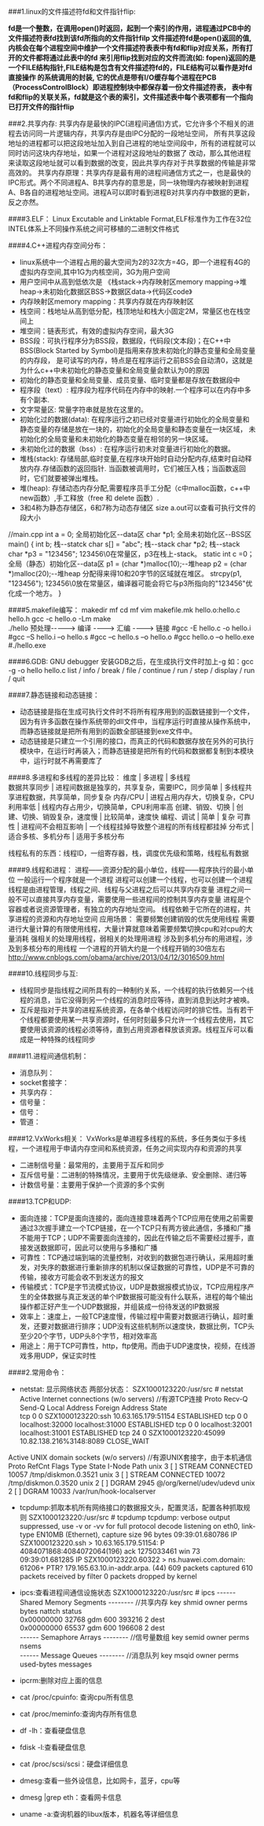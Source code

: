 ###1.linux的文件描述符fd和文件指针flip:
>
  __fd是一个整数，在调用open()时返回，起到一个索引的作用，进程通过PCB中的文件描述符表fd找到该fd所指向的文件指针filp
  文件描述符fd是open()返回的值,内核会在每个进程空间中维护一个文件描述符表表中有fd和flip对应关系，所有打开的文件都将通过此表中的fd
  来引用flip找到对应的文件而流(如: fopen)返回的是一个FILE结构指针,FILE结构是包含有文件描述符fd的，FILE结构可以看作是对fd直接操作
  的系统调用的封装, 它的优点是带有I/O缓存每个进程在PCB（ProcessControlBlock）即进程控制块中都保存着一份文件描述符表，
  表中有fd和flip的关联关系，fd就是这个表的索引，文件描述表中每个表项都有一个指向已打开文件的指针flip__

###2.共享内存:
  共享内存是最快的IPC(进程间通信)方式，它允许多个不相关的进程去访问同一片逻辑内存，共享内存是由IPC分配的一段地址空间，
  所有共享这段地址的进程都可以把这段地址加入到自己进程的地址空间段中，所有的进程就可以同时访问这块内存地址，如果一个进程对这段地址的数据了
  改动，那么其他进程来读取这段地址就可以看到数据的改变，因此共享内存对于共享数据的传输是非常高效的。
  共享内存原理：共享内存是最有用的进程间通信方式之一，也是最快的IPC形式。两个不同进程A、B共享内存的意思是，同一块物理内存被映射到进程A、B各自的进程地址空间。进程A可以即时看到进程B对共享内存中数据的更新，反之亦然。

####3.ELF：
Linux Excutable and Linktable Format,ELF标准作为工作在32位INTEL体系上不同操作系统之间可移植的二进制文件格式

####4.C++进程内存空间分布：
  * linux系统中一个进程占用的最大空间为2的32次方=4G，即一个进程有4G的虚拟内存空间,其中1G为内核空间，3G为用户空间
  * 用户空间中从高到低依次是 《栈stack->内存映射区memory mapping->堆heap->未初始化数据区BSS->数据区data->代码区code》
  * 内存映射区memory mapping：共享内存就在内存映射区
  * 栈空间：栈地址从高到低分配，栈顶地址和栈大小固定2M，常量区也在栈空间上
  * 堆空间：链表形式，有效的虚拟内存空间，最大3G
  * BSS段：可执行程序分为BSS段，数据段，代码段(文本段)；在C++中BSS(Block Started by Symbol)是指用来存放未初始化的静态变量和全局变量的内存段，
  是可读写的内存，特点是在程序运行之前BSS会自动清0，这就是为什么c++中未初始化的静态变量和全局变量会默认为0的原因
  * 初始化的静态变量和全局变量、成员变量、临时变量都是存放在数据段中
  * 程序段（text）:  程序段为程序代码在内存中的映射.一个程序可以在内存中多有个副本.
  * 文字常量区: 常量字符串就是放在这里的。
  * 初始化过的数据(data):  在程序运行之初已经对变量进行初始化的全局变量和静态变量的存储是放在一块的，初始化的全局变量和静态变量在一块区域， 未初始化的全局变量和未初始化的静态变量在相邻的另一块区域。
  * 未初始化过的数据（bss）: 在程序运行初未对变量进行初始化的数据。
  * 堆栈(stack): 存储局部,临时变量,在程序块开始时自动分配内存,结束时自动释放内存.存储函数的返回指针. 当函数被调用时，它们被压入栈；当函数返回时，它们就要被弹出堆栈。
  * 堆(heap): 存储动态内存分配,需要程序员手工分配（c中malloc函数，c++中new函数）,手工释放（free 和 delete 函数）.
  * 3和4称为静态存储区，6和7称为动态存储区
    size a.out可以查看可执行文件的段大小
    
  //main.cpp 
  int a = 0; 全局初始化区--data区 
  char *p1; 全局未初始化区--BSS区
  main() 
  { 
  int b; 栈--statck
  char s[] = "abc"; 栈--stack 
  char *p2; 栈--stack 
  char *p3 = "123456"; 123456\0在常量区，p3在栈上-stack。 
  static int c =0； 全局（静态）初始化区--data区
  p1 = (char *)malloc(10);--堆heap 
  p2 = (char *)malloc(20);--堆heap
  分配得来得10和20字节的区域就在堆区。 
  strcpy(p1, "123456"); 123456\0放在常量区，编译器可能会将它与p3所指向的"123456"优化成一个地方。 
  }

####5.makefile编写：
  makedir mf
  cd mf
  vim makefile.mk
  hello.o:hello.c hello.h
    gcc -c hello.o -Lm
  make  
  ./hello
  预处理-----> 编译 ----> 汇编 ----> 链接 
  #gcc -E hello.c -o hello.i
  #gcc –S hello.i –o hello.s 
  #gcc –c hello.s –o hello.o 
  #gcc hello.o –o hello.exe 
  #./hello.exe
  
####6.GDB:
  GNU debugger 安装GDB之后，在生成执行文件时加上-g   如：gcc -g -o hello hello.c
  list / info / break / file / continue / run / step / display / run / quit

####7.静态链接和动态链接：
  * 动态链接是指在生成可执行文件时不将所有程序用到的函数链接到一个文件，因为有许多函数在操作系统带的dll文件中，当程序运行时直接从操作系统中，而静态链接就是把所有用到的函数全部链接到exe文件中。
  * 动态链接是只建立一个引用的接口，而真正的代码和数据存放在另外的可执行模块中，在运行时再装入；而静态链接是把所有的代码和数据都复制到本模块中，运行时就不再需要库了

####8.多进程和多线程的差异比较：
  维度               |       多进程                                        |         多线程                   
 数据共享同步        | 进程间数据是独享的，共享复杂，需要IPC，同步简单     | 多线程共享进程数据，共享简单，同步复杂
 内存/CPU            | 进程占用内存大，切换复杂，CPU利用率低               | 线程内存占用少，切换简单，CPU利用率高
 创建、销毁、切换    | 创建、切换、销毁复杂，速度慢                        | 比较简单，速度快
 编程、调试          | 简单                                                | 复杂
 可靠性              | 进程间不会相互影响                                  | 一个线程挂掉导致整个进程的所有线程都挂掉
 分布式              | 适合多核、多机分布                                  | 适用于多核分布
 
 线程私有的东西：线程ID，一组寄存器，栈，调度优先级和策略，线程私有数据
 
####9.线程和进程：
  进程——资源分配的最小单位，线程——程序执行的最小单位
  一般运行一个程序就是一个进程
  进程可以创建一个线程，也可以创建一个进程
  线程是由进程管理，线程之间、线程与父进程之后可以共享内存变量
  进程之间一般不可以直接共享内存变量，需要使用一些进程间的控制共享内存变量
  进程是个容器或者说资源管理者，有独立的内存地址空间。
  线程依赖于它所在的进程，共享进程的资源和内存地址空间
  应用场景：
  需要频繁创建销毁的优先使用线程
  需要进行大量计算的有限使用线程，大量计算就意味着需要频繁切换cpu和对cpu的大量消耗
  强相关的处理用线程，弱相关的处理用进程
  涉及到多机分布的用进程，涉及到多核分布的用线程
  一个进程的开销大约是一个线程开销的30倍左右
  http://www.cnblogs.com/obama/archive/2013/04/12/3016509.html

####10.线程同步与互:
  * 线程同步是指线程之间所具有的一种制约关系，一个线程的执行依赖另一个线程的消息，当它没得到另一个线程的消息时应等待，直到消息到达时才被唤。
  * 互斥是指对于共享的进程系统资源，在各单个线程访问时的排它性。当有若干个线程都要使用某一共享资源时，任何时刻最多只允许一个线程去使用，其它要使用该资源的线程必须等待，直到占用资源者释放该资源。线程互斥可以看成是一种特殊的线程同步
  
####11.进程间通信机制：
  * 消息队列：
  * socket套接字：
  * 共享内存：
  * 信号量：
  * 信号：
  * 管道：
  
####12.VxWorks相关：
  VxWorks是单进程多线程的系统，多任务类似于多线程，一个进程用于申请内存空间和系统资源，任务之间实现内存和资源的共享
  * 二进制信号量：最常用的，主要用于互斥和同步
  * 互斥信号量：二进制的特殊情况，主要用于优先级继承、安全删除、递归等
  * 计数信号量：主要用于保护一个资源的多个实例

####13.TCP和UDP:
  * 面向连接：TCP是面向连接的，面向连接意味着两个TCP应用在使用之前需要通过3次握手建立一个TCP链接，在一个TCP只有两方彼此通信，多播和广播不能用于TCP；UDP不需要面向连接的，因此在传输之后不需要经过握手，直接发送数据即可，因此可以使用与多播和广播
  * 可靠性：TCP通过端到端的流量控制，对收到的数据包进行确认，采用超时重发，对失序的数据进行重新排序的机制以保证数据的可靠性，UDP是不可靠的传输，接收方可能会收不到发送方的报文
  * 传输模式：TCP是字节流模式协议，UDP是数据报模式协议，TCP应用程序产生的全体数据与真正发送的单个IP数据报可能没有什么联系，进程的每个输出操作都正好产生一个UDP数据报，并组装成一份待发送的IP数据报
  * 效率上：速度上，一般TCP速度慢，传输过程中需要对数据进行确认，超时重发，还要对数据进行排序；UDP没有这些机制所以速度快，数据比例，TCP头至少20个字节，UDP头8个字节，相对效率高
  * 用途上：用于TCP可靠性，http，ftp使用。而由于UDP速度快，视频，在线游戏多用UDP，保证实时性
  
  
  


####2.常用命令：
* netstat: 显示网络状态
两部分状态：
SZX1000123220:/usr/src # netstat
Active Internet connections (w/o servers)  //有源TCP连接
Proto Recv-Q Send-Q Local Address           Foreign Address         State      
tcp        0      0 SZX1000123220:ssh       10.63.165.179:51154     ESTABLISHED 
tcp        0      0 localhost:32000         localhost:31000         ESTABLISHED 
tcp        0      0 localhost:32001         localhost:31001         ESTABLISHED 
tcp       24      0 SZX1000123220:45099     10.82.138.216%3148:8089 CLOSE_WAIT  

Active UNIX domain sockets (w/o servers)  //有源UNIX套接字，由于本机通信
Proto RefCnt Flags       Type       State         I-Node Path
unix  3      [ ]         STREAM     CONNECTED     10057  /tmp/diskmon.0.3521
unix  3      [ ]         STREAM     CONNECTED     10072  /tmp/diskmon.0.3520
unix  2      [ ]         DGRAM                    2945   @/org/kernel/udev/udevd
unix  2      [ ]         DGRAM                    10033  /var/run/hook-localserver

* tcpdump:抓取本机所有网络接口的数据报文头，配置灵活，配置各种抓取规则
SZX1000123220:/usr/src # tcpdump
tcpdump: verbose output suppressed, use -v or -vv for full protocol decode
listening on eth0, link-type EN10MB (Ethernet), capture size 96 bytes
09:39:01.680786 IP SZX1000123220.ssh > 10.63.165.179.51154: P 4084071868:4084072064(196) ack 1275033461 win 73
09:39:01.681285 IP SZX1000123220.60322 > ns.huawei.com.domain: 61206+ PTR? 179.165.63.10.in-addr.arpa. (44)
609 packets captured
610 packets received by filter
0 packets dropped by kernel



* ipcs:查看进程间通信设施状态
SZX1000123220:/usr/src # ipcs
------ Shared Memory Segments --------  //共享内存
key        shmid      owner      perms      bytes      nattch     status      
0x00000000 32768      gdm        600        393216     2          dest         
0x00000000 65537      gdm        600        196608     2          dest         
------ Semaphore Arrays --------  //信号量数组
key        semid      owner      perms      nsems     
------ Message Queues --------   //消息队列
key        msqid      owner      perms      used-bytes   messages   

* ipcrm:删除对应上面的信息

* cat /proc/cpuinfo: 查询cpu所有信息
* cat /proc/meminfo:查询内存所有信息
* df -lh：查看硬盘信息
* fdisk -l:查看硬盘信息
* cat /proc/scsi/scsi：硬盘详细信息
* dmesg:查看一些外设信息，比如网卡，蓝牙，cpu等
* dmesg |grep eth：查看网卡信息
* uname -a:查询机器的libux版本，机器名等详细信息



